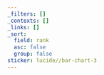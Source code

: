 ```yaml
---
_filters: []
_contexts: []
_links: []
_sort:
  field: rank
  asc: false
  group: false
sticker: lucide//bar-chart-3
---
```

